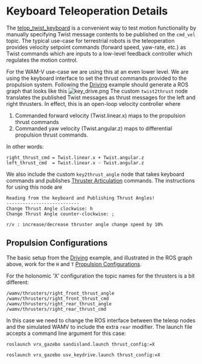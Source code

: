 # Keyboard Teleoperation Details #

The [telop_twist_keyboard](http://wiki.ros.org/teleop_twist_keyboard) is a convenient way to test motion functionality by manually specifying Twist message contents to be published on the `cmd_vel` topic.  The typical use-case for terrestrial robots is the teleoperation provides velocity setpoint commands (forward speed, yaw-rate, etc.) as Twist commands which are inputs to a low-level feedback controller which regulates the motion control.

For the WAM-V use-case we are using this at an even lower level.  We are using the keyboard interface to set the thrust commands provided to the propulsion system.  Following the [Driving](https://bitbucket.org/osrf/vrx/wiki/tutorials/Driving) example should generate a ROS graph that looks like this
![key_drive.png](https://bitbucket.org/repo/BgXLzgM/images/1981347365-key_drive.png) 
The custom `twist2thrust` node translates the published Twist messages as thrust messages for the left and right thrusters.  In effect, this is an open-loop velocity controller where

1) Commanded forward velocity (Twist.linear.x) maps to the propulsion thrust commands
2) Commanded yaw velocity (Twist.angular.z) maps to differential propulsion thrust commands.

In other words:

```
right_thrust_cmd = Twist.linear.x + Twist.angular.z
left_thrust_cmd  = Twist.linear.x - Twist.angular.z
```

We also include the custom `key2thrust_angle` node that takes keyboard commands and publishes [Thruster Articulation](https://bitbucket.org/osrf/vrx/wiki/tutorials/thruster_articulation) commands.  The instructions for using this node are
```
Reading from the keyboard and Publishing Thrust Angles!
---------------------------
Change Thrust Angle clockwise: h
Change Thrust Angle counter-clockwise: ;

r/v : increase/decrease thruster angle change speed by 10%
```

## Propulsion Configurations

The basic setup from the [Driving](https://bitbucket.org/osrf/vrx/wiki/tutorials/Driving) example, and illustrated in the ROS graph above, work for the `H` and `T` [Propulsion Configurations](https://bitbucket.org/osrf/vrx/wiki/tutorials/PropulsionConfiguration).  

For the holonomic 'X' configuration the topic names for the thrusters is a bit different:
```
/wamv/thrusters/right_front_thrust_angle
/wamv/thrusters/right_front_thrust_cmd
/wamv/thrusters/right_rear_thrust_angle
/wamv/thrusters/right_rear_thrust_cmd

```

In this case we need to change the ROS interface between the teleop nodes and the simulated WAMV to include the extra `rear` modifier.  The launch file accepts a command line argument for this case:

```
roslaunch vrx_gazebo sandisland.launch thrust_config:=X
```
```
roslaunch vrx_gazebo usv_keydrive.launch thrust_config:=X
```